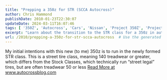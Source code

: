 ```yaml
---
title: "Prepping a 350z for STR (SCCA Autocross)"
author: Chris Hammond
publishDate: 2010-01-23T22:30:07
updateDate: 2024-03-11T16:07:46
tags: [ '350Z', 'Autocross', 'Cars', 'Nissan', 'Project 350Z', 'Project350z', 'Project350zcom' ]
excerpt: "Learn about the transition to the STR class for a 350z in autocross. Discover the specific rules and nuances of competing on street tires."
url: /2010/prepping-a-350z-for-str-scca-autocross  # Use the generated URL with year
---
```

My initial intentions with this new (to me) 350z is to run in the newly formed STR class. This is a street tire class, meaning 140 treadwear or greater, which differs from the Stock Classes, which technically run “street legal” tires, but are often treadwear 50 or less <a href="https://www.autocrossblog.com/prepping-a-350z-for-str-scca-autocross">Read More at www.autocrossblog.com</a>

